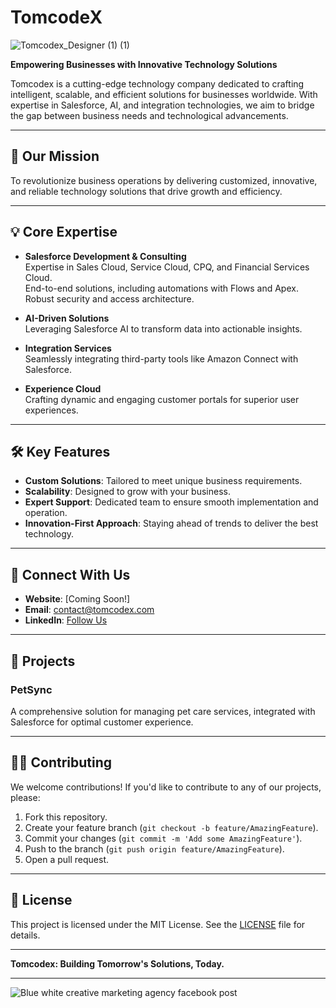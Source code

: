 # TomcodeX
![Tomcodex_Designer (1) (1)](https://github.com/user-attachments/assets/b6864bdb-4928-491e-8ae3-e037444d3483)

**Empowering Businesses with Innovative Technology Solutions**  


Tomcodex is a cutting-edge technology company dedicated to crafting intelligent, scalable, and efficient solutions for businesses worldwide. With expertise in Salesforce, AI, and integration technologies, we aim to bridge the gap between business needs and technological advancements.

---

## 🚀 **Our Mission**  
To revolutionize business operations by delivering customized, innovative, and reliable technology solutions that drive growth and efficiency.

---

## 💡 **Core Expertise**
- **Salesforce Development & Consulting**  
   Expertise in Sales Cloud, Service Cloud, CPQ, and Financial Services Cloud.  
   End-to-end solutions, including automations with Flows and Apex.  
   Robust security and access architecture.  

- **AI-Driven Solutions**  
   Leveraging Salesforce AI to transform data into actionable insights.  

- **Integration Services**  
   Seamlessly integrating third-party tools like Amazon Connect with Salesforce.  

- **Experience Cloud**  
   Crafting dynamic and engaging customer portals for superior user experiences.

---

## 🛠️ **Key Features**
- **Custom Solutions**: Tailored to meet unique business requirements.  
- **Scalability**: Designed to grow with your business.  
- **Expert Support**: Dedicated team to ensure smooth implementation and operation.  
- **Innovation-First Approach**: Staying ahead of trends to deliver the best technology.  

---

## 🔗 **Connect With Us**
- **Website**: [Coming Soon!]  
- **Email**: contact@tomcodex.com  
- **LinkedIn**: [Follow Us](#)

---

## 📂 **Projects**
### **PetSync**  
A comprehensive solution for managing pet care services, integrated with Salesforce for optimal customer experience.

---

## 🧑‍💻 **Contributing**  
We welcome contributions! If you'd like to contribute to any of our projects, please:  
1. Fork this repository.  
2. Create your feature branch (`git checkout -b feature/AmazingFeature`).  
3. Commit your changes (`git commit -m 'Add some AmazingFeature'`).  
4. Push to the branch (`git push origin feature/AmazingFeature`).  
5. Open a pull request.  

---

## 📝 **License**  
This project is licensed under the MIT License. See the [LICENSE](LICENSE) file for details.

--- 

**Tomcodex: Building Tomorrow's Solutions, Today.**  

---
![Blue   white creative marketing agency facebook post](https://github.com/user-attachments/assets/dca5a9bf-e1ae-4793-9006-b3bd38ea5d36)
